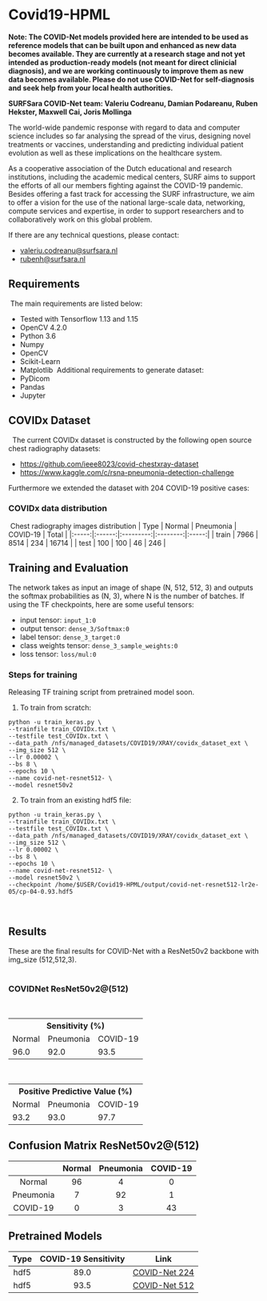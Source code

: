 # Covid19-HPML


**Note: The COVID-Net models provided here are intended to be used as reference models that can be built upon and enhanced as new data becomes available. They are currently at a research stage and not yet intended as production-ready models (not meant for direct clinicial diagnosis), and we are working continuously to improve them as new data becomes available. Please do not use COVID-Net for self-diagnosis and seek help from your local health authorities.**


**SURFSara COVID-Net team: Valeriu Codreanu, Damian Podareanu, Ruben Hekster, Maxwell Cai, Joris Mollinga**


The world-wide pandemic response with regard to data and computer science includes so far analysing the spread of the virus, designing novel treatments or vaccines, understanding and predicting individual patient evolution as well as these implications on the healthcare system. 


As a cooperative association of the Dutch educational and research institutions, including the academic medical centers, SURF aims to support the efforts of all our members fighting against the COVID-19 pandemic. Besides offering a fast track for accessing the SURF infrastructure, we aim to offer a vision for the use of the national large-scale data, networking, compute services and expertise, in order to support researchers and to collaboratively work on this global problem. 


If there are any technical questions, please contact:
* valeriu.codreanu@surfsara.nl
* rubenh@surfsara.nl



## Requirements
​
The main requirements are listed below:
​
* Tested with Tensorflow 1.13 and 1.15
* OpenCV 4.2.0
* Python 3.6
* Numpy
* OpenCV
* Scikit-Learn
* Matplotlib
​
Additional requirements to generate dataset:
​
* PyDicom
* Pandas
* Jupyter
​
## COVIDx Dataset
​
​
The current COVIDx dataset is constructed by the following open source chest radiography datasets:
* https://github.com/ieee8023/covid-chestxray-dataset
* https://www.kaggle.com/c/rsna-pneumonia-detection-challenge


Furthermore we extended the dataset with 204 COVID-19 positive cases: 
### COVIDx data distribution
​
Chest radiography images distribution
|  Type | Normal | Pneumonia | COVID-19 | Total |
|:-----:|:------:|:---------:|:--------:|:-----:|
| train |  7966  |    8514   |    234   | 16714 |
|  test |   100  |     100   |    46    |   246 |


## Training and Evaluation
The network takes as input an image of shape (N, 512, 512, 3) and outputs the softmax probabilities as (N, 3), where N is the number of batches.
If using the TF checkpoints, here are some useful tensors:
​
* input tensor: `input_1:0`
* output tensor: `dense_3/Softmax:0`
* label tensor: `dense_3_target:0`
* class weights tensor: `dense_3_sample_weights:0`
* loss tensor: `loss/mul:0`
​
### Steps for training
Releasing TF training script from pretrained model soon.
​
1. To train from scratch:
```
python -u train_keras.py \
--trainfile train_COVIDx.txt \
--testfile test_COVIDx.txt \
--data_path /nfs/managed_datasets/COVID19/XRAY/covidx_dataset_ext \
--img_size 512 \
--lr 0.00002 \
--bs 8 \
--epochs 10 \
--name covid-net-resnet512- \
--model resnet50v2
```
2. To train from an existing hdf5 file:
​
```
python -u train_keras.py \
--trainfile train_COVIDx.txt \
--testfile test_COVIDx.txt \
--data_path /nfs/managed_datasets/COVID19/XRAY/covidx_dataset_ext \
--img_size 512 \
--lr 0.00002 \
--bs 8 \
--epochs 10 \
--name covid-net-resnet512- \
--model resnet50v2 \
--checkpoint /home/$USER/Covid19-HPML/output/covid-net-resnet512-lr2e-05/cp-04-0.93.hdf5
```
​
​
​
​
## Results
These are the final results for COVID-Net with a ResNet50v2 backbone with img_size (512,512,3).   
​
### COVIDNet ResNet50v2@(512)
​
​
<div class="tg-wrap" align="center"><table class="tg">
  <tr>
    <th class="tg-7btt" colspan="3">Sensitivity (%)</th>
  </tr>
  <tr>
    <td class="tg-7btt">Normal</td>
    <td class="tg-7btt">Pneumonia</td>
    <td class="tg-7btt">COVID-19</td>
  </tr>
  <tr>
    <td class="tg-c3ow">96.0</td>
    <td class="tg-c3ow">92.0</td>
    <td class="tg-c3ow">93.5</td>
  </tr>
</table></div>
​
<div class="tg-wrap"><table class="tg">
  <tr>
    <th class="tg-7btt" colspan="3">Positive Predictive Value (%)</th>
  </tr>
  <tr>
    <td class="tg-7btt">Normal</td>
    <td class="tg-7btt">Pneumonia</td>
    <td class="tg-7btt">COVID-19</td>
  </tr>
  <tr>
    <td class="tg-c3ow">93.2</td>
    <td class="tg-c3ow">93.0</td>
    <td class="tg-c3ow">97.7</td>
  </tr>
</table></div>



## Confusion Matrix ResNet50v2@(512)

|         | Normal|Pneumonia |  COVID-19 |
|:-------:|:-----:|:--------:|:---------:|
|Normal   |   96  |    4     |     0     |
|Pneumonia|    7  |   92     |     1     |
|COVID-19 |    0  |    3     |    43     | 

## Pretrained Models
|  Type | COVID-19 Sensitivity |  Link               |
|:-----:|:--------------------:|:-------------------:|
|  hdf5 |         89.0         | [COVID-Net 224](tba)|
|  hdf5 |         93.5         | [COVID-Net 512](tba)|
